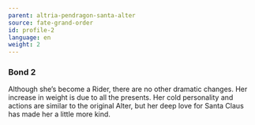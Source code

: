 ```yaml
---
parent: altria-pendragon-santa-alter
source: fate-grand-order
id: profile-2
language: en
weight: 2
---
```


### Bond 2

Although she’s become a Rider, there are no other dramatic changes.
Her increase in weight is due to all the presents.
Her cold personality and actions are similar to the original Alter, but her deep love for Santa Claus has made her a little more kind.
